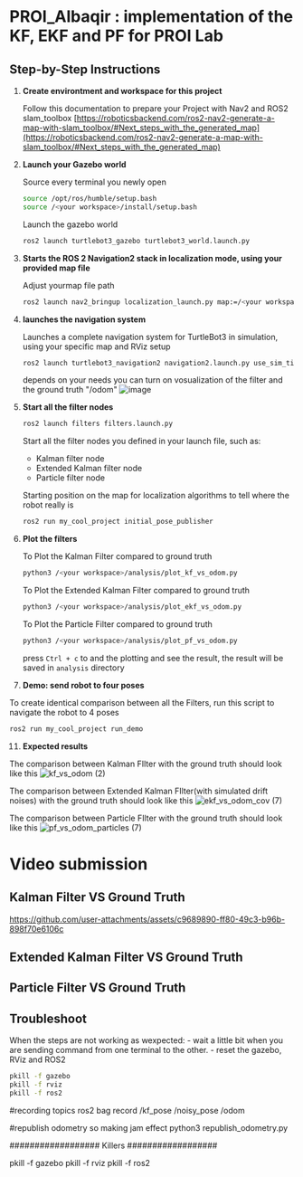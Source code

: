 # PROI_Albaqir : implementation of the KF, EKF and PF for PROI Lab

## **Step-by-Step Instructions**

1. **Create environtment and workspace for this project**

   Follow this documentation to prepare your Project with Nav2 and ROS2 slam_toolbox
     [https://roboticsbackend.com/ros2-nav2-generate-a-map-with-slam_toolbox/#Next_steps_with_the_generated_map](https://roboticsbackend.com/ros2-nav2-generate-a-map-with-slam_toolbox/#Next_steps_with_the_generated_map)

2. **Launch your Gazebo world**

   Source every terminal you newly open
   ```bash
   source /opt/ros/humble/setup.bash
   source /<your workspace>/install/setup.bash
   ```
   
   Launch the gazebo world 
   ```bash
   ros2 launch turtlebot3_gazebo turtlebot3_world.launch.py
   ```

3. **Starts the ROS 2 Navigation2 stack in localization mode, using your provided map file**

   Adjust yourmap file path
   ```bash
   ros2 launch nav2_bringup localization_launch.py map:=/<your workspace>/src/my_cool_project/maps/my_map.yaml
   ```
   

   
5. **launches the navigation system**

   Launches a complete navigation system for TurtleBot3 in simulation, using your specific map and RViz setup

   ```bash
   ros2 launch turtlebot3_navigation2 navigation2.launch.py use_sim_time:=True map:=<your workspace>/src/my_cool_project/maps/my_map.yaml rviz_config:='/h<your workspace>/PROI/config/tb3_navigation2.rviz'
   ```

   depends on your needs you can turn on vosualization of the filter and the ground truth "/odom"
   ![image](https://github.com/user-attachments/assets/5f4ecd00-36e4-4c94-9d66-f3174686fffa)

7. **Start all the filter nodes**

   ```bash
   ros2 launch filters filters.launch.py
   ```
   
   Start all the filter nodes you defined in your launch file, such as:
      - Kalman filter node 
      - Extended Kalman filter node
      - Particle filter node

   Starting position on the map for localization algorithms to tell where the robot really is
    ```bash
   ros2 run my_cool_project initial_pose_publisher
   ```  

9. **Plot the filters**

   To Plot the Kalman Filter compared to ground truth
   ```bash
   python3 /<your workspace>/analysis/plot_kf_vs_odom.py
   ```

   To Plot the Extended Kalman Filter compared to ground truth
   ```bash
   python3 /<your workspace>/analysis/plot_ekf_vs_odom.py
   ```

   To Plot the Particle Filter compared to ground truth
   ```bash
   python3 /<your workspace>/analysis/plot_pf_vs_odom.py
   ```

   press `Ctrl + c` to and the plotting and see the result, the result will be saved in `analysis` directory
   
10. **Demo: send robot to four poses**

   To create identical comparison between all the Filters, run this script to navigate the robot to 4 poses
   ```bash
   ros2 run my_cool_project run_demo
   ```


11. **Expected results**

   The comparison between Kalman FIlter with the ground truth should look like this
   ![kf_vs_odom (2)](https://github.com/user-attachments/assets/886ae70e-26eb-4599-a711-0187946cffa8)

   The comparison between Extended Kalman FIlter(with simulated drift noises) with the ground truth should look like this
   ![ekf_vs_odom_cov (7)](https://github.com/user-attachments/assets/a03ae07a-bb68-4452-b2e6-fd31724be1e8)

   The comparison between Particle FIlter with the ground truth should look like this
   ![pf_vs_odom_particles (7)](https://github.com/user-attachments/assets/3df0ec62-53cc-493a-9315-fafa0b09bf1f)











# Video submission

## Kalman Filter VS Ground Truth


https://github.com/user-attachments/assets/c9689890-ff80-49c3-b96b-898f70e6106c



## Extended Kalman Filter VS Ground Truth


## Particle Filter VS Ground Truth



## **Troubleshoot**

   When the steps are not working as wexpected:
      - wait a little bit when you are sending command from one terminal to the other.
      - reset the gazebo, RViz and ROS2
   ```bash
   pkill -f gazebo
   pkill -f rviz
   pkill -f ros2
   ```



#recording topics
ros2 bag record /kf_pose /noisy_pose /odom

#republish odometry so making jam effect
python3 republish_odometry.py


################## Killers ##################

pkill -f gazebo
pkill -f rviz
pkill -f ros2
